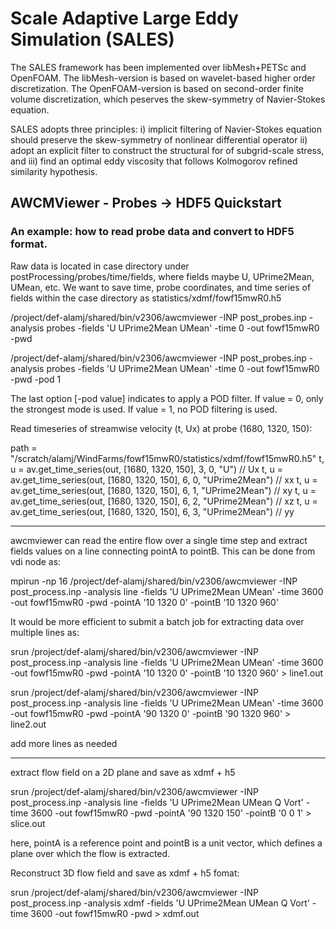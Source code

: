 
# Scale Adaptive Large Eddy Simulation (SALES)
The SALES framework has been implemented over libMesh+PETSc and OpenFOAM. The libMesh-version is based on wavelet-based higher order discretization. The OpenFOAM-version is based on second-order finite volume discretization, which peserves the skew-symmetry of Navier-Stokes equation. 

SALES adopts three principles: i) implicit filtering of Navier-Stokes equation should preserve the skew-symmetry of nonlinear differential operator ii) adopt an explicit filter to construct the structural for of subgrid-scale stress, and iii) find an optimal eddy viscosity that follows Kolmogorov refined similarity hypothesis. 

## AWCMViewer - Probes -> HDF5 Quickstart


### An example: how to read probe data and convert to HDF5 format.

Raw data is located in case directory under postProcessing/probes/time/fields, where fields maybe U, UPrime2Mean, UMean, etc.
We want to save time, probe coordinates, and time series of fields within the case directory as statistics/xdmf/fowf15mwR0.h5

/project/def-alamj/shared/bin/v2306/awcmviewer -INP post_probes.inp -analysis probes -fields 'U UPrime2Mean UMean' -time 0 -out fowf15mwR0 -pwd

/project/def-alamj/shared/bin/v2306/awcmviewer -INP post_probes.inp -analysis probes -fields 'U UPrime2Mean UMean' -time 0 -out fowf15mwR0 -pwd -pod 1

The last option [-pod value] indicates to apply a POD filter. If value = 0, only the strongest mode is used. If value = 1, no POD filtering is used. 

Read timeseries of streamwise velocity (t, Ux) at probe (1680, 1320, 150):

path = "/scratch/alamj/WindFarms/fowf15mwR0/statistics/xdmf/fowf15mwR0.h5"
t, u = av.get_time_series(out, [1680, 1320, 150], 3, 0, "U") // Ux
t, u = av.get_time_series(out, [1680, 1320, 150], 6, 0, "UPrime2Mean") // xx 
t, u = av.get_time_series(out, [1680, 1320, 150], 6, 1, "UPrime2Mean") // xy
t, u = av.get_time_series(out, [1680, 1320, 150], 6, 2, "UPrime2Mean") // xz
t, u = av.get_time_series(out, [1680, 1320, 150], 6, 3, "UPrime2Mean") // yy

----------------------------------------------------------------------------------------------------------------------------------------------------------

awcmviewer can read the entire flow over a single time step and extract fields values on a line connecting pointA to pointB. This can be done from vdi node as:

mpirun -np 16 /project/def-alamj/shared/bin/v2306/awcmviewer -INP post_process.inp -analysis line -fields 'U UPrime2Mean UMean' -time 3600 -out fowf15mwR0 -pwd -pointA '10 1320 0' -pointB '10 1320 960'

It would be more efficient to submit a batch job for extracting data over multiple lines as:

srun /project/def-alamj/shared/bin/v2306/awcmviewer -INP post_process.inp -analysis line -fields 'U UPrime2Mean UMean' -time 3600 -out fowf15mwR0 -pwd -pointA '10 1320 0' -pointB '10 1320 960' > line1.out

srun /project/def-alamj/shared/bin/v2306/awcmviewer -INP post_process.inp -analysis line -fields 'U UPrime2Mean UMean' -time 3600 -out fowf15mwR0 -pwd -pointA '90 1320 0' -pointB '90 1320 960' > line2.out

add more lines as needed

----------------------------------------------------------------------------------------------------------------------------------------------------------

extract flow field on a 2D plane and save as xdmf + h5 

srun /project/def-alamj/shared/bin/v2306/awcmviewer -INP post_process.inp -analysis line -fields 'U UPrime2Mean UMean Q Vort' -time 3600 -out fowf15mwR0 -pwd -pointA '90 1320 150' -pointB '0 0 1' > slice.out

here, pointA is a reference point and pointB is a unit vector, which defines a plane over which the flow is extracted. 

Reconstruct 3D flow field and save as xdmf + h5 fomat:

srun /project/def-alamj/shared/bin/v2306/awcmviewer -INP post_process.inp -analysis xdmf -fields 'U UPrime2Mean UMean Q Vort' -time 3600 -out fowf15mwR0 -pwd  > xdmf.out









